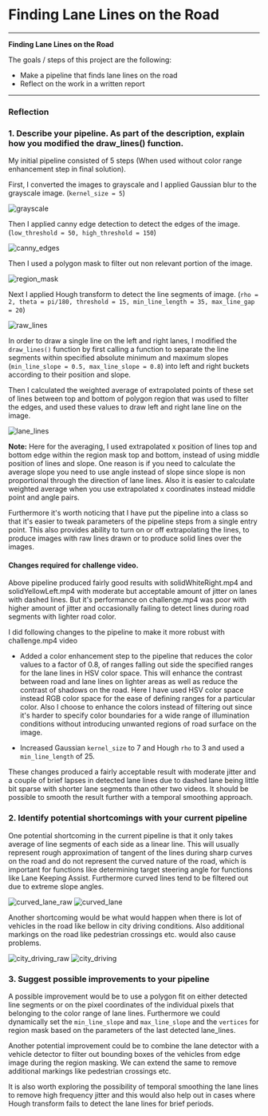 # **Finding Lane Lines on the Road** 

---

**Finding Lane Lines on the Road**

The goals / steps of this project are the following:
* Make a pipeline that finds lane lines on the road
* Reflect on the work in a written report


[//]: # (Image References)

[image1]: ./test_images_output/grayscale.jpg "Grayscale"

[image2]: ./test_images_output/canny_edges.jpg "Canny Edges"

[image3]: ./test_images_output/region_mask.jpg "Region Mask"

[image4]: ./test_images_output/raw_lines.jpg "Raw Lines"

[image5]: ./test_images_output/lane_lines.jpg "Extrapolated Lines"

[image6]: ./extra_images_output/raw_curvedLane.jpg "Curved Lane Raw Lines"

[image7]: ./extra_images_output/curvedLane.jpg "Curved Lane"

[image8]: ./extra_images_output/raw_cityDriving.jpg "City Driving Raw Lines"

[image9]: ./extra_images_output/cityDriving.jpg "City Driving"

---

### Reflection

### 1. Describe your pipeline. As part of the description, explain how you modified the draw_lines() function.

My initial pipeline consisted of 5 steps (When used without color range enhancement step in final solution).

First, I converted the images to grayscale and I applied Gaussian blur to the grayscale image. (```kernel_size = 5```)

![grayscale][image1]

Then I applied canny edge detection to detect the edges of the image. (```low_threshold = 50, high_threshold = 150```)

![canny_edges][image2]

Then I used a polygon mask to filter out non relevant portion of the image.

![region_mask][image3]

Next I applied Hough transform to detect the line segments of image. (```rho = 2, theta = pi/180, threshold = 15, min_line_length = 35, max_line_gap = 20```)

![raw_lines][image4]

In order to draw a single line on the left and right lanes, I modified the ```draw_lines()``` function by first calling a function to separate the line segments within specified absolute minimum and maximum slopes (```min_line_slope = 0.5, max_line_slope = 0.8```) into left and right buckets according to their position and slope.

Then I calculated the weighted average of extrapolated points of these set of lines between top and bottom of polygon region that was used to filter the edges, and used these values to draw left and right lane line on the image.

![lane_lines][image5]

**Note:** Here for the averaging, I used extrapolated x position of lines top and bottom edge within the region mask top and bottom, instead of using middle position of lines and slope. One reason is if you need to calculate the average slope you need to use angle instead of slope since slope is non proportional through the direction of lane lines. Also it is easier to calculate weighted average when you use extrapolated x coordinates instead middle point and angle pairs.

Furthermore it's worth noticing that I have put the pipeline into a class so that it's easier to tweak parameters of the pipeline steps from a single entry point. This also provides ability to turn on or off extrapolating the lines, to produce images with raw lines drawn or to produce solid lines over the images.

#### Changes required for challenge video.

Above pipeline produced fairly good results with solidWhiteRight.mp4 and solidYellowLeft.mp4 with moderate but acceptable amount of jitter on lanes with dashed lines. But it's performance on challenge.mp4 was poor with higher amount of jitter and occasionally failing to detect lines during road segments with lighter road color.

I did following changes to the pipeline to make it more robust with challenge.mp4 video

 * Added a color enhancement step to the pipeline that reduces the color values to a factor of 0.8, of ranges falling out side the specified ranges for the lane lines in HSV color space. This will enhance the contrast between road and lane lines on lighter areas as well as reduce the contrast of shadows on the road. Here I have used HSV color space instead RGB color space for the ease of defining ranges for a particular color. Also I choose to enhance the colors instead of filtering out since it's harder to specify color boundaries for a wide range of illumination conditions without introducing unwanted regions of road surface on the image.
 
 * Increased Gaussian ```kernel_size``` to 7 and Hough ```rho``` to 3 and used a ```min_line_length``` of 25.

These changes produced a fairly acceptable result with moderate jitter and a couple of brief lapses in detected lane lines due to dashed lane being little bit sparse with shorter lane segments than other two videos. It should be possible to smooth the result further with a temporal smoothing approach.

### 2. Identify potential shortcomings with your current pipeline

One potential shortcoming in the current pipeline is that it only takes average of line segments of each side as a linear line. This will usually represent rough approximation of tangent of the lines during sharp curves on the road and do not represent the curved nature of the road, which is important for functions like determining target steering angle for functions like Lane Keeping Assist. Furthermore curved lines tend to be filtered out due to extreme slope angles.

![curved_lane_raw][image6]
![curved_lane][image7]
 
Another shortcoming would be what would happen when there is lot of vehicles in the road like bellow in city driving conditions. Also additional markings on the road like pedestrian crossings etc. would also cause problems.

![city_driving_raw][image8]
![city_driving][image9]

### 3. Suggest possible improvements to your pipeline

A possible improvement would be to use a polygon fit on either detected line segments or on the pixel coordinates of the individual pixels that belonging to the color range of lane lines. Furthermore we could dynamically set the ```min_line_slope``` and ```max_line_slope``` and the ```vertices``` for region mask based on the parameters of the last detected lane_lines. 

Another potential improvement could be to combine the lane detector with a vehicle detector to filter out bounding boxes of the vehicles from edge image during the region masking. We can extend the same to remove additional markings like pedestrian crossings etc.

It is also worth exploring the possibility of temporal smoothing the lane lines to remove high frequency jitter and this would also help out in cases where Hough transform fails to detect the lane lines for brief periods.

